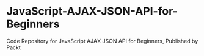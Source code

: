 # JavaScript-AJAX-JSON-API-for-Beginners
Code Repository for JavaScript AJAX JSON API for Beginners, Published by Packt
